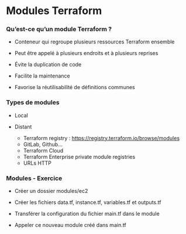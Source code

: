 

# Modules Terraform

### Qu’est-ce qu’un module Terraform ?

- Conteneur qui regroupe plusieurs ressources Terraform  ensemble

- Peut être appelé à plusieurs endroits et à plusieurs reprises

- Évite la duplication de code

- Facilite la maintenance

- Favorise la réutilisabilité de définitions communes



### Types de modules

- Local

- Distant
    - Terraform registry : https://registry.terraform.io/browse/modules 
    - GitLab, Github…
    - Terraform Cloud
    - Terraform Enterprise private module registries 
    - URLs HTTP

### Modules - Exercice

- Créer un dossier modules/ec2

- Créer les fichiers data.tf, instance.tf, variables.tf et outputs.tf

- Transférer la configuration du fichier main.tf dans le module

- Appeler ce nouveau module créé dans main.tf
